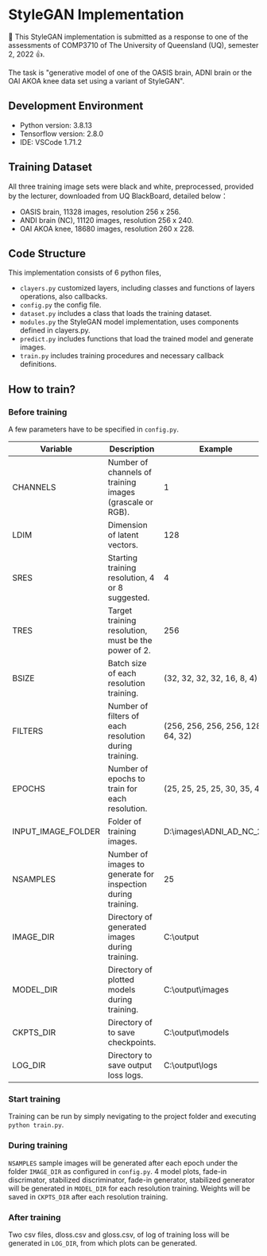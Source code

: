 # StyleGAN Implementation
:wave: This StyleGAN implementation is submitted as a response to one of the assessments of COMP3710 of The University of Queensland (UQ), semester 2, 2022 :+1:. 

The task is "generative model of one of the OASIS brain, ADNI brain or the OAI AKOA knee data set using a variant of StyleGAN".

## Development Environment
 - Python version: 3.8.13
 - Tensorflow version: 2.8.0
 - IDE: VSCode 1.71.2

## Training Dataset
All three training image sets were black and white, preprocessed, provided by the lecturer, downloaded from UQ BlackBoard, detailed below：
 - OASIS brain, 11328 images, resolution 256 x 256.
 - ANDI brain (NC), 11120 images, resolution 256 x 240.
 - OAI AKOA knee, 18680 images, resolution 260 x 228.

## Code Structure
This implementation consists of 6 python files,
 - `clayers.py` customized layers, including classes and functions of layers operations, also callbacks.
 - `config.py`  the config file.
 - `dataset.py` includes a class that loads the training dataset.
 - `modules.py` the StyleGAN model implementation, uses components defined in clayers.py.
 - `predict.py` includes functions that load the trained model and generate images.
 - `train.py`   includes training procedures and necessary callback definitions.

## How to train?
### Before training
A few parameters have to be specified in `config.py`.

| Variable            | Description                                                 | Example
| -------------       | -------------                                               |------------- 
| CHANNELS            | Number of channels of training images (grascale or RGB).    |1
| LDIM                | Dimension of latent vectors.                                |128
| SRES                | Starting training resolution, 4 or 8 suggested.             |4
| TRES                | Target training resolution, must be the power of 2.         |256
| BSIZE               | Batch size of each resolution training.                     |(32, 32, 32, 32, 16, 8, 4)
| FILTERS             | Number of filters of each resolution during training.       |(256, 256, 256, 256, 128, 64, 32)
| EPOCHS              | Number of epochs to train for each resolution.              |(25, 25, 25, 25, 30, 35, 40)
| INPUT_IMAGE_FOLDER  | Folder of training images.                                  |D:\images\ADNI_AD_NC_2D
| NSAMPLES            | Number of images to generate for inspection during training.|25
| IMAGE_DIR           | Directory of generated images during training.              |C:\output
| MODEL_DIR           | Directory of plotted models during training.                |C:\output\images
| CKPTS_DIR           | Directory of to save checkpoints.                           |C:\output\models
| LOG_DIR             | Directory to save output loss logs.                         |C:\output\logs

### Start training
Training can be run by simply nevigating to the project folder and executing `python train.py`.

### During training
`NSAMPLES` sample images will be generated after each epoch under the folder `IMAGE_DIR` as configured in `config.py`. 4 model plots, fade-in discrimator, stabilized discriminator, fade-in generator, stabilized generator will be generated in `MODEL_DIR` for each resolution training. Weights will be saved in `CKPTS_DIR` after each resolution training.

### After training
Two csv files, dloss.csv and gloss.csv, of log of training loss will be generated in `LOG_DIR`, from which plots can be generated.
